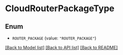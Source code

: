 # CloudRouterPackageType

## Enum


* `ROUTER_PACKAGE` (value: `"ROUTER_PACKAGE"`)


[[Back to Model list]](../README.md#documentation-for-models) [[Back to API list]](../README.md#documentation-for-api-endpoints) [[Back to README]](../README.md)


